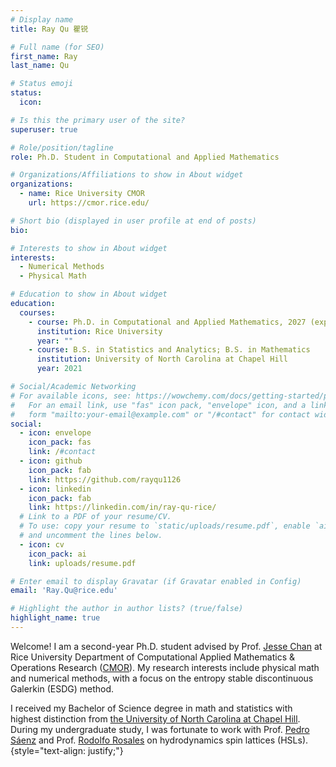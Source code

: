 ```yaml
---
# Display name
title: Ray Qu 瞿锐

# Full name (for SEO)
first_name: Ray
last_name: Qu

# Status emoji
status:
  icon:

# Is this the primary user of the site?
superuser: true

# Role/position/tagline
role: Ph.D. Student in Computational and Applied Mathematics

# Organizations/Affiliations to show in About widget
organizations:
  - name: Rice University CMOR
    url: https://cmor.rice.edu/

# Short bio (displayed in user profile at end of posts)
bio:

# Interests to show in About widget
interests:
  - Numerical Methods
  - Physical Math

# Education to show in About widget
education:
  courses:
    - course: Ph.D. in Computational and Applied Mathematics, 2027 (expected)
      institution: Rice University
      year: ""
    - course: B.S. in Statistics and Analytics; B.S. in Mathematics
      institution: University of North Carolina at Chapel Hill
      year: 2021

# Social/Academic Networking
# For available icons, see: https://wowchemy.com/docs/getting-started/page-builder/#icons
#   For an email link, use "fas" icon pack, "envelope" icon, and a link in the
#   form "mailto:your-email@example.com" or "/#contact" for contact widget.
social:
  - icon: envelope
    icon_pack: fas
    link: /#contact
  - icon: github
    icon_pack: fab
    link: https://github.com/rayqu1126
  - icon: linkedin
    icon_pack: fab
    link: https://linkedin.com/in/ray-qu-rice/
  # Link to a PDF of your resume/CV.
  # To use: copy your resume to `static/uploads/resume.pdf`, enable `ai` icons in `params.yaml`,
  # and uncomment the lines below.
  - icon: cv
    icon_pack: ai
    link: uploads/resume.pdf

# Enter email to display Gravatar (if Gravatar enabled in Config)
email: 'Ray.Qu@rice.edu'

# Highlight the author in author lists? (true/false)
highlight_name: true
---
```


Welcome! I am a second-year Ph.D. student advised by Prof. [Jesse Chan](https://jlchan.github.io/) at Rice University Department of Computational Applied Mathematics & Operations Research ([CMOR](https://cmor.rice.edu/)). My research interests include physical math and numerical methods, with a focus on the entropy stable discontinuous Galerkin (ESDG) method. 

I received my Bachelor of Science degree in math and statistics with highest distinction from [the University of North Carolina at Chapel Hill](https://www.unc.edu/). During my undergraduate study, I was fortunate to work with Prof. [Pedro Sáenz](https://www.pml.unc.edu/about-me) and Prof. [Rodolfo Rosales](https://math.mit.edu/directory/profile.html?pid=228) on hydrodynamics spin lattices (HSLs).
{style="text-align: justify;"}
